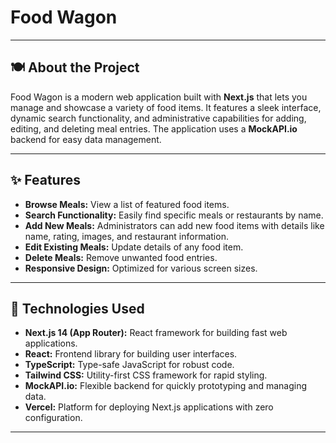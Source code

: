 # Food Wagon

---

## 🍽️ About the Project

Food Wagon is a modern web application built with **Next.js** that lets you manage and showcase a variety of food items. It features a sleek interface, dynamic search functionality, and administrative capabilities for adding, editing, and deleting meal entries. The application uses a **MockAPI.io** backend for easy data management.

---

## ✨ Features

* **Browse Meals:** View a list of featured food items.
* **Search Functionality:** Easily find specific meals or restaurants by name.
* **Add New Meals:** Administrators can add new food items with details like name, rating, images, and restaurant information.
* **Edit Existing Meals:** Update details of any food item.
* **Delete Meals:** Remove unwanted food entries.
* **Responsive Design:** Optimized for various screen sizes.

---

## 🚀 Technologies Used

* **Next.js 14 (App Router):** React framework for building fast web applications.
* **React:** Frontend library for building user interfaces.
* **TypeScript:** Type-safe JavaScript for robust code.
* **Tailwind CSS:** Utility-first CSS framework for rapid styling.
* **MockAPI.io:** Flexible backend for quickly prototyping and managing data.
* **Vercel:** Platform for deploying Next.js applications with zero configuration.

---
